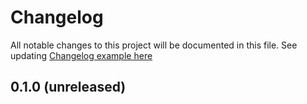 # Changelog
All notable changes to this project will be documented in this file.
See updating [Changelog example here](https://keepachangelog.com/en/1.0.0/)

## 0.1.0 (unreleased)

